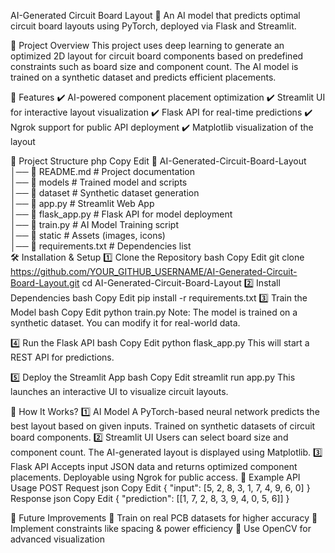 AI-Generated Circuit Board Layout
🚀 An AI model that predicts optimal circuit board layouts using PyTorch, deployed via Flask and Streamlit.

📌 Project Overview
This project uses deep learning to generate an optimized 2D layout for circuit board components based on predefined constraints such as board size and component count. The AI model is trained on a synthetic dataset and predicts efficient placements.

🔹 Features
✔️ AI-powered component placement optimization
✔️ Streamlit UI for interactive layout visualization
✔️ Flask API for real-time predictions
✔️ Ngrok support for public API deployment
✔️ Matplotlib visualization of the layout

📁 Project Structure
php
Copy
Edit
📂 AI-Generated-Circuit-Board-Layout
│── 📄 README.md          # Project documentation  
│── 📂 models             # Trained model and scripts  
│── 📂 dataset            # Synthetic dataset generation  
│── 📄 app.py             # Streamlit Web App  
│── 📄 flask_app.py       # Flask API for model deployment  
│── 📄 train.py           # AI Model Training script  
│── 📂 static             # Assets (images, icons)  
│── 📂 requirements.txt   # Dependencies list  
🛠️ Installation & Setup
1️⃣ Clone the Repository
bash
Copy
Edit
git clone https://github.com/YOUR_GITHUB_USERNAME/AI-Generated-Circuit-Board-Layout.git
cd AI-Generated-Circuit-Board-Layout
2️⃣ Install Dependencies
bash
Copy
Edit
pip install -r requirements.txt
3️⃣ Train the Model
bash
Copy
Edit
python train.py
Note: The model is trained on a synthetic dataset. You can modify it for real-world data.

4️⃣ Run the Flask API
bash
Copy
Edit
python flask_app.py
This will start a REST API for predictions.

5️⃣ Deploy the Streamlit App
bash
Copy
Edit
streamlit run app.py
This launches an interactive UI to visualize circuit layouts.

🚀 How It Works?
1️⃣ AI Model
A PyTorch-based neural network predicts the best layout based on given inputs.
Trained on synthetic datasets of circuit board components.
2️⃣ Streamlit UI
Users can select board size and component count.
The AI-generated layout is displayed using Matplotlib.
3️⃣ Flask API
Accepts input JSON data and returns optimized component placements.
Deployable using Ngrok for public access.
📌 Example API Usage
POST Request
json
Copy
Edit
{
  "input": [5, 2, 8, 3, 1, 7, 4, 9, 6, 0]
}
Response
json
Copy
Edit
{
  "prediction": [[1, 7, 2, 8, 3, 9, 4, 0, 5, 6]]
}


📌 Future Improvements
🔹 Train on real PCB datasets for higher accuracy
🔹 Implement constraints like spacing & power efficiency
🔹 Use OpenCV for advanced visualization

